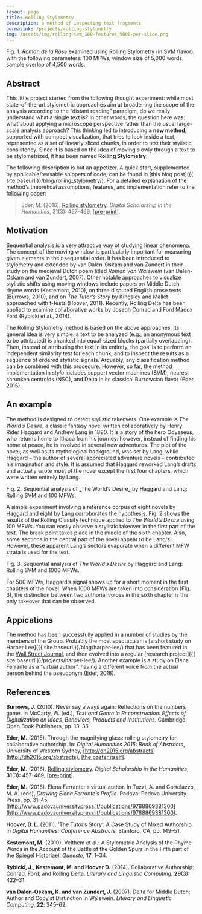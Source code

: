 ```yaml
---
layout: page
title: Rolling Stylometry
description: a method of inspecting text fragments
permalink: /projects/rolling-stylometry
img: /assets/img/rolling-svm_100-features_5000-per-slice.png
---
```




<div>
    <img class="col three left" src="{{ site.baseurl }}/assets/img/rolling-svm_100-features_5000-per-slice.png" alt="" title="Roman de la Rose assessed using Rolling Stylometry"/>
</div>
<div class="col three caption">
    Fig. 1. <i>Roman de la Rose</i> examined using Rolling Stylometry (in SVM flavor), with the following parameters: 100 MFWs, window size of 5,000 words, sample overlap of 4,500 words.
</div>


## Abstract

This little project started from the following thought experiment: while most state-of-the-art stylometric approaches aim at broadening the scope of the analysis according to the “distant reading” paradigm, do we really understand what a single text is? In other words, the question here was: what about applying a microscope perspective rather than the usual large-scale analysis approach? This thinking led to introducing **a new method**, supported with compact visualization, that tries to look inside a text, represented as a set of linearly sliced chunks, in order to test their stylistic consistency. Since it is based on the idea of moving slowly through a text to be stylometrized, it has been named **Rolling Stylometry**.

The following description is but an appetizer. A quick start, supplemented by applicable/reusable snippets of code, can be found in [this blog post]({{ site.baseurl }}/blog/rolling_stylometry/). For a detailed explanation of the method’s theoretical assumptions, features, and implementation refer to the following paper:

> Eder, M. (2016). [Rolling stylometry](https://academic.oup.com/dsh/article/31/3/457/1745764). _Digital Scholarship in the Humanities_, 31(3): 457-469, [[pre-print](https://github.com/computationalstylistics/preprints/blob/master/Eder_Rolling_stylometry_draft.pdf)].


## Motivation

Sequential analysis is a very attractive way of studying linear phenomena. The concept of the moving window is particularly important for measuring given elements in their sequential order. It has been introduced to stylometry and extended by van Dalen-Oskam and van Zundert in their study on the medieval Dutch poem titled _Roman van Walewein_ (van Dalen-Oskam and van Zundert, 2007). Other notable approaches to visualize stylistic shifts using moving windows include papers on Middle Dutch rhyme words (Kestemont, 2010), on three disputed English prose texts (Burrows, 2010), and on _The Tutor’s Story_ by Kingsley and Mallet approached with t-tests (Hoover, 2011). Recently, Rolling Delta has been applied to examine collaborative works by Joseph Conrad and Ford Madox Ford (Rybicki et al., 2014).

The Rolling Stylometry method is based on the above approaches. Its general idea is very simple: a text to be analyzed (e.g., an anonymous text to be attributed) is chunked into equal-sized blocks (partially overlapping). Then, instead of attributing the text in its entirety, the goal is to perform an independent similarity test for each chunk, and to inspect the results as a sequence of ordered stylistic signals. Arguably, any classification method can be combined with this procedure. However, so far, the method implementation in _stylo_ includes support vector machines (SVM), nearest shrunken centroids (NSC), and Delta in its classical Burrowsian flavor (Eder, 2015).

## An example

The method is designed to detect stylistic takeovers. One example is _The World’s Desire_, a classic fantasy novel written collaboratively by Henry Rider Haggard and Andrew Lang in 1890. It is a story of the hero Odysseus, who returns home to Ithaca from his journey: however, instead of finding his home at peace, he is involved in several new adventures. The plot of the novel, as well as its mythological background, was set by Lang, while Haggard – the author of several appreciated adventure novels – contributed his imagination and style. It is assumed that Haggard reworked Lang’s drafts and actually wrote most of the novel except the first four chapters, which were written entirely by Lang.

<div>
    <img class="col three left" src="{{ site.baseurl }}/assets/img/rolling-svm_haggard_100.png" alt="" title="Sequential analysis of The World’s Desire by Haggard and Lang"/>
</div>
<div class="col three caption">
    Fig. 2. Sequential analysis of _The World’s Desire_ by Haggard and Lang: Rolling SVM and 100 MFWs.
</div>

A simple experiment involving a reference corpus of eight novels by Haggard and eight by Lang corroborates the hypothesis. Fig. 2 shows the results of the Rolling Classify technique applied to _The World’s Desire_ using 100 MFWs. You can easily observe a stylistic takeover in the first part of the text. The break point takes place in the middle of the sixth chapter. Also, some sections in the central part of the novel appear to be Lang's. However, these apparent Lang’s sectors evaporate when a different MFW strata is used for the test. 

<div>
    <img class="col three left" src="{{ site.baseurl }}/assets/img/rolling-svm_haggard_1000.png" alt="" title="Sequential analysis of The World’s Desire by Haggard and Lang"/>
</div>
<div class="col three caption">
    Fig. 3. Sequential analysis of <i>The World’s Desire</i> by Haggard and Lang: Rolling SVM and 1000 MFWs.
</div>

For 500 MFWs, Haggard’s signal shows up for a short moment in the first chapters of the novel. When 1000 MFWs are taken into consideration (Fig. 3), the distinction between two authorial voices in the sixth chapter is the only takeover that can be observed.


## Appications

The method has been successfully applied in a number of studies by the members of the Group. Probably the most spectacular is [a short study on Harper Lee]({{ site.baseurl }}/blog/harper-lee/) that has been featured in the [Wall Street Journal](https://www.wsj.com/articles/data-miners-dig-into-go-set-a-watchman-1437096631), and then evolved into a regular [research project]({{ site.baseurl }}/projects/harper-lee/). Another example is a study on Elena Ferrante as a “virtual author”, having a different voice from the actual person behind the pseudonym (Eder, 2018).




## References

**Burrows, J.** (2010). Never say always again: Reflections on the numbers game. In McCarty, W. (ed.), _Text and Genre in Reconstruction: Effects of Digitalization on Ideas, Behaviors, Products and Institutions_. Cambridge: Open Book Publishers, pp. 13–36.

**Eder, M.** (2015). Through the magnifying glass: rolling stylometry for collaborative authorship. In: _Digital Humanities 2015: Book of Abstracts_, University of Western Sydney, [http://dh2015.org/abstracts](http://dh2015.org/abstracts), [[the poster itself](https://github.com/computationalstylistics/preprints/blob/master/poster_DH2015.pdf)].

**Eder, M.** (2016). [Rolling stylometry](https://academic.oup.com/dsh/article/31/3/457/1745764). _Digital Scholarship in the Humanities_, **31**(3): 457-469, [[pre-print](https://github.com/computationalstylistics/preprints/blob/master/Eder_Rolling_stylometry_draft.pdf)].

**Eder, M.** (2018). Elena Ferrante: a virtual author. In Tuzzi, A. and Cortelazzo, M. A. (eds), _Drawing Elena Ferrante’s Profile_. Padova: Padova University Press, pp. 31–45, [http://www.padovauniversitypress.it/publications/9788869381300](http://www.padovauniversitypress.it/publications/9788869381300).

**Hoover, D. L.** (2011). ‘The Tutor’s Story’: A Case Study of Mixed Authorship. In _Digital Humanities: Conference Abstracts_, Stanford, CA, pp. 149–51.

**Kestemont, M.** (2010). Velthem et al.: A Stylometric Analysis of the Rhyme Words in the Account of the Battle of the Golden Spurs in the Fifth part of the Spiegel Historiael. _Queeste_, **17**: 1–34.

**Rybicki, J., Kestemont, M. and Hoover D.** (2014). Collaborative Authorship: Conrad, Ford, and Rolling Delta. _Literary and Linguistic Computing_, **29**(3): 422–31.

**van Dalen-Oskam, K. and van Zundert, J.** (2007). Delta for Middle Dutch: Author and Copyist Distinction in Walewein. _Literary and Linguistic Computing_, **22**: 345–62.

